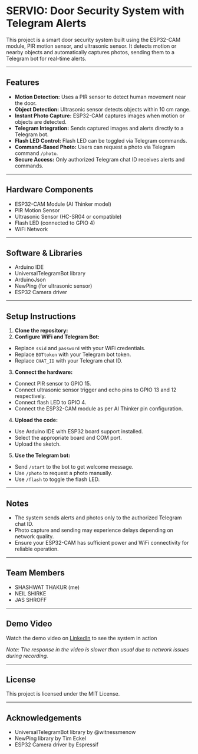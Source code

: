 # SERVIO: Door Security System with Telegram Alerts

This project is a smart door security system built using the ESP32-CAM module, PIR motion sensor, and ultrasonic sensor. It detects motion or nearby objects and automatically captures photos, sending them to a Telegram bot for real-time alerts.

---

## Features

- **Motion Detection:** Uses a PIR sensor to detect human movement near the door.
- **Object Detection:** Ultrasonic sensor detects objects within 10 cm range.
- **Instant Photo Capture:** ESP32-CAM captures images when motion or objects are detected.
- **Telegram Integration:** Sends captured images and alerts directly to a Telegram bot.
- **Flash LED Control:** Flash LED can be toggled via Telegram commands.
- **Command-Based Photo:** Users can request a photo via Telegram command `/photo`.
- **Secure Access:** Only authorized Telegram chat ID receives alerts and commands.

---

## Hardware Components

- ESP32-CAM Module (AI Thinker model)
- PIR Motion Sensor
- Ultrasonic Sensor (HC-SR04 or compatible)
- Flash LED (connected to GPIO 4)
- WiFi Network

---

## Software & Libraries

- Arduino IDE
- UniversalTelegramBot library
- ArduinoJson
- NewPing (for ultrasonic sensor)
- ESP32 Camera driver

---

## Setup Instructions

1. **Clone the repository:**
2. **Configure WiFi and Telegram Bot:**

- Replace `ssid` and `password` with your WiFi credentials.
- Replace `BOTtoken` with your Telegram bot token.
- Replace `CHAT_ID` with your Telegram chat ID.

3. **Connect the hardware:**

- Connect PIR sensor to GPIO 15.
- Connect ultrasonic sensor trigger and echo pins to GPIO 13 and 12 respectively.
- Connect flash LED to GPIO 4.
- Connect the ESP32-CAM module as per AI Thinker pin configuration.

4. **Upload the code:**

- Use Arduino IDE with ESP32 board support installed.
- Select the appropriate board and COM port.
- Upload the sketch.

5. **Use the Telegram bot:**

- Send `/start` to the bot to get welcome message.
- Use `/photo` to request a photo manually.
- Use `/flash` to toggle the flash LED.

---

## Notes

- The system sends alerts and photos only to the authorized Telegram chat ID.
- Photo capture and sending may experience delays depending on network quality.
- Ensure your ESP32-CAM has sufficient power and WiFi connectivity for reliable operation.

---

## Team Members

- SHASHWAT THAKUR (me)
- NEIL SHIRKE
- JAS SHROFF

---

## Demo Video

Watch the demo video on [LinkedIn]() to see the system in action

*Note: The response in the video is slower than usual due to network issues during recording.*

---

## License

This project is licensed under the MIT License.

---

## Acknowledgements

- UniversalTelegramBot library by @witnessmenow
- NewPing library by Tim Eckel
- ESP32 Camera driver by Espressif



